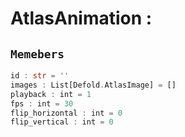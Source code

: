 
# AtlasAnimation : 
## ```Memebers```    
```rust
id : str = ''  
images : List[Defold.AtlasImage] = []  
playback : int = 1  
fps : int = 30  
flip_horizontal : int = 0  
flip_vertical : int = 0  
```


